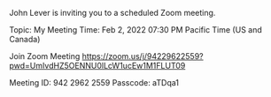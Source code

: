 John Lever is inviting you to a scheduled Zoom meeting.

Topic: My Meeting
Time: Feb 2, 2022 07:30 PM Pacific Time (US and Canada)

Join Zoom Meeting
https://zoom.us/j/94229622559?pwd=UmIvdHZ5OENNU0lLcW1ucEw1M1FLUT09

Meeting ID: 942 2962 2559
Passcode: aTDqa1

















